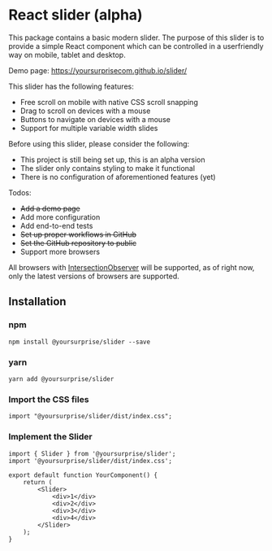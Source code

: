 # React slider (alpha)

This package contains a basic modern slider. The purpose of this slider is to provide a simple React component
which can be controlled in a userfriendly way on mobile, tablet and desktop. 

Demo page: https://yoursurprisecom.github.io/slider/

This slider has the following features: 

- Free scroll on mobile with native CSS scroll snapping
- Drag to scroll on devices with a mouse
- Buttons to navigate on devices with a mouse
- Support for multiple variable width slides

Before using this slider, please consider the following:
- This project is still being set up, this is an alpha version
- The slider only contains styling to make it functional
- There is no configuration of aforementioned features (yet)

Todos:
- ~~Add a demo page~~
- Add more configuration
- Add end-to-end tests
- ~~Set up proper workflows in GitHub~~
- ~~Set the GitHub repository to public~~
- Support more browsers

All browsers with [IntersectionObserver](https://developer.mozilla.org/en-US/docs/Web/API/Intersection_Observer_API) will be supported, as of right now, only the latest versions of browsers are supported.

## Installation

### npm 

`npm install @yoursurprise/slider --save`

### yarn

`yarn add @yoursurprise/slider`

### Import the CSS files

`import "@yoursurprise/slider/dist/index.css";`

### Implement the Slider

```
import { Slider } from '@yoursurprise/slider';
import '@yoursurprise/slider/dist/index.css';

export default function YourComponent() {
    return (
        <Slider>
            <div>1</div>
            <div>2</div>
            <div>3</div>
            <div>4</div>
        </Slider>
    );
}
```




